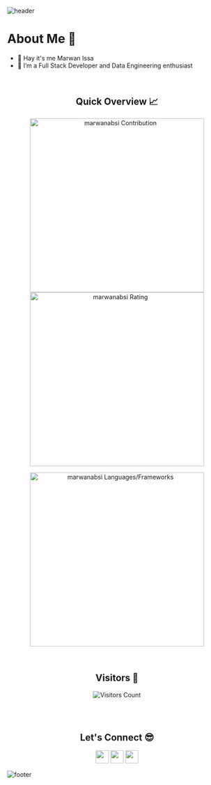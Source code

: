 <!-- Header with animated waving text -->
![header](https://capsule-render.vercel.app/api?type=waving&color=gradient&height=280&section=header&text=Hi%20there%20%F0%9F%91%8B&fontSize=90)

<!-- Your profile information -->
<!--
marwanabsi/marwanabsi is a ✨ special ✨ repository because its `README.md` (this file) appears on your GitHub profile.
You can click the Preview link to take a look at your changes.

- 🔭 I’m currently working on 
- 🌱 I’m currently learning ...
- 👯 I’m looking to collaborate on ...
- 🤔 I’m looking for help with ...
- 💬 Ask me about ...
- 📫 How to reach me: ...
- 😄 Pronouns: ...
- ⚡ Fun fact: ...
-->
<h1>About Me 📌</h1>

- 👋 Hay it's me Marwan Issa
- 👀 I’m a Full Stack Developer and Data Engineering enthusiast

<br />

<!-- Quick overview section with dynamic stats -->
<h2 align="center">Quick Overview 📈</h2>
  
<p align="center">
  <img src="https://github-readme-stats.vercel.app/api?username=marwanabsi&count_private=true&theme=dracula&hide_border=true" alt="marwanabsi Contribution" width=400>
  <img src="https://github-readme-streak-stats.herokuapp.com?user=marwanabsi&theme=dracula&hide_border=true" alt="marwanabsi Rating" width=400>
</p>

<p align="center">
  <img src="https://github-readme-stats.vercel.app/api/top-langs?username=marwanabsi&show_icons=true&count_private=true&locale=en&layout=compact&langs_count=10&hide_border=true&bg_color=282A36&title_color=DD6387&text_color=fff&icon_color=fff" alt="marwanabsi Languages/Frameworks" width=400>
</p>

<br />

<!-- Visitors counter -->
<h2 align="center">Visitors 👀</h2>
<div align="center">
  <img src="https://profile-counter.glitch.me/marwanabsi/count.svg" alt="Visitors Count">
</div>

<br /><br />

<!-- Creative "Let's Connect" section with animated social icons -->
<h2 align="center">Let's Connect 😎</h2>
<p align="center">
  <a href="mailto:marwanabsi98@gmail.com"><img src="https://img.shields.io/badge/Gmail-D14836?style=for-the-badge&logo=gmail&logoColor=white" height=30></a>
  <a href="https://www.linkedin.com/in/marwan-issa-1b903715a/"><img src="https://img.shields.io/badge/LinkedIn-0077B5?style=for-the-badge&logo=linkedin&logoColor=white" height=30></a>
  <a href="https://twitter.com/your_twitter_handle"><img src="https://img.shields.io/badge/Twitter-1DA1F2?style=for-the-badge&logo=twitter&logoColor=white" height=30></a>
</p>

<!-- Footer with a colorful gradient -->
![footer](https://capsule-render.vercel.app/api?type=waving&color=gradient&height=150&section=footer)
